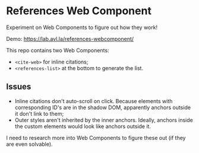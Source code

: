 # References Web Component

Experiment on Web Components to figure out how they work!

Demo: https://lab.avl.la/references-webcomponent/

This repo contains two Web Components:

* `<cite-web>` for inline citations;
* `<references-list>` at the bottom to generate the list.

## Issues

* Inline citations don't auto-scroll on click. Because elements with corresponding ID's are in the shadow DOM, apparently anchors outside it don't link to them;
* Outer styles aren't inherited by the inner anchors. Ideally, anchors inside the custom elements would look like anchors outside it.

I need to research more into Web Components to figure these out (if they are even solvable).
